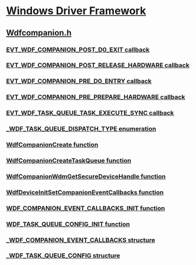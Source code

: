 # [Windows Driver Framework](../_wdf/index.md)
## [Wdfcompanion.h](index.md)
### [EVT_WDF_COMPANION_POST_D0_EXIT callback](../wdfcompanion/nc-wdfcompanion-evt_wdf_companion_post_d0_exit.md)
### [EVT_WDF_COMPANION_POST_RELEASE_HARDWARE callback](../wdfcompanion/nc-wdfcompanion-evt_wdf_companion_post_release_hardware.md)
### [EVT_WDF_COMPANION_PRE_D0_ENTRY callback](../wdfcompanion/nc-wdfcompanion-evt_wdf_companion_pre_d0_entry.md)
### [EVT_WDF_COMPANION_PRE_PREPARE_HARDWARE callback](../wdfcompanion/nc-wdfcompanion-evt_wdf_companion_pre_prepare_hardware.md)
### [EVT_WDF_TASK_QUEUE_TASK_EXECUTE_SYNC callback](../wdfcompanion/nc-wdfcompanion-evt_wdf_task_queue_task_execute_sync.md)
### [_WDF_TASK_QUEUE_DISPATCH_TYPE enumeration](../wdfcompanion/ne-wdfcompanion-_wdf_task_queue_dispatch_type.md)
### [WdfCompanionCreate function](../wdfcompanion/nf-wdfcompanion-wdfcompanioncreate.md)
### [WdfCompanionCreateTaskQueue function](../wdfcompanion/nf-wdfcompanion-wdfcompanioncreatetaskqueue.md)
### [WdfCompanionWdmGetSecureDeviceHandle function](../wdfcompanion/nf-wdfcompanion-wdfcompanionwdmgetsecuredevicehandle.md)
### [WdfDeviceInitSetCompanionEventCallbacks function](../wdfcompanion/nf-wdfcompanion-wdfdeviceinitsetcompanioneventcallbacks.md)
### [WDF_COMPANION_EVENT_CALLBACKS_INIT function](../wdfcompanion/nf-wdfcompanion-wdf_companion_event_callbacks_init.md)
### [WDF_TASK_QUEUE_CONFIG_INIT function](../wdfcompanion/nf-wdfcompanion-wdf_task_queue_config_init.md)
### [_WDF_COMPANION_EVENT_CALLBACKS structure](../wdfcompanion/ns-wdfcompanion-_wdf_companion_event_callbacks.md)
### [_WDF_TASK_QUEUE_CONFIG structure](../wdfcompanion/ns-wdfcompanion-_wdf_task_queue_config.md)
